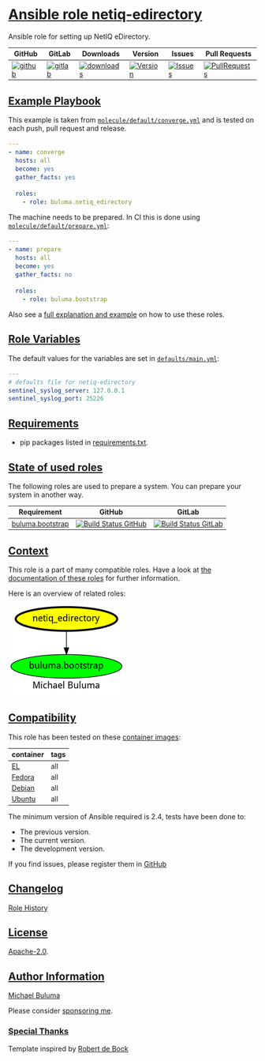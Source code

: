 # [Ansible role netiq-edirectory](#netiq-edirectory)

Ansible role for setting up NetIQ eDirectory.

|GitHub|GitLab|Downloads|Version|Issues|Pull Requests|
|------|------|-------|-------|------|-------------|
|[![github](https://github.com/buluma/ansible-role-netiq-edirectory/actions/workflows/molecule.yml/badge.svg)](https://github.com/buluma/ansible-role-netiq-edirectory/actions/workflows/molecule.yml)|[![gitlab](https://gitlab.com/shadowwalker/ansible-role-netiq-edirectory/badges/master/pipeline.svg)](https://gitlab.com/shadowwalker/ansible-role-netiq-edirectory)|[![downloads](https://img.shields.io/ansible/role/d/)](https://galaxy.ansible.com/buluma/netiq-edirectory)|[![Version](https://img.shields.io/github/release/buluma/ansible-role-netiq-edirectory.svg)](https://github.com/buluma/ansible-role-netiq-edirectory/releases/)|[![Issues](https://img.shields.io/github/issues/buluma/ansible-role-netiq-edirectory.svg)](https://github.com/buluma/ansible-role-netiq-edirectory/issues/)|[![PullRequests](https://img.shields.io/github/issues-pr-closed-raw/buluma/ansible-role-netiq-edirectory.svg)](https://github.com/buluma/ansible-role-netiq-edirectory/pulls/)|

## [Example Playbook](#example-playbook)

This example is taken from [`molecule/default/converge.yml`](https://github.com/buluma/ansible-role-netiq-edirectory/blob/master/molecule/default/converge.yml) and is tested on each push, pull request and release.

```yaml
---
- name: converge
  hosts: all
  become: yes
  gather_facts: yes

  roles:
    - role: buluma.netiq_edirectory
```

The machine needs to be prepared. In CI this is done using [`molecule/default/prepare.yml`](https://github.com/buluma/ansible-role-netiq-edirectory/blob/master/molecule/default/prepare.yml):

```yaml
---
- name: prepare
  hosts: all
  become: yes
  gather_facts: no

  roles:
    - role: buluma.bootstrap
```

Also see a [full explanation and example](https://buluma.github.io/how-to-use-these-roles.html) on how to use these roles.

## [Role Variables](#role-variables)

The default values for the variables are set in [`defaults/main.yml`](https://github.com/buluma/ansible-role-netiq-edirectory/blob/master/defaults/main.yml):

```yaml
---
# defaults file for netiq-edirectory
sentinel_syslog_server: 127.0.0.1
sentinel_syslog_port: 25226
```

## [Requirements](#requirements)

- pip packages listed in [requirements.txt](https://github.com/buluma/ansible-role-netiq-edirectory/blob/master/requirements.txt).

## [State of used roles](#state-of-used-roles)

The following roles are used to prepare a system. You can prepare your system in another way.

| Requirement | GitHub | GitLab |
|-------------|--------|--------|
|[buluma.bootstrap](https://galaxy.ansible.com/buluma/bootstrap)|[![Build Status GitHub](https://github.com/buluma/ansible-role-bootstrap/workflows/Ansible%20Molecule/badge.svg)](https://github.com/buluma/ansible-role-bootstrap/actions)|[![Build Status GitLab](https://gitlab.com/shadowwalker/ansible-role-bootstrap/badges/master/pipeline.svg)](https://gitlab.com/shadowwalker/ansible-role-bootstrap)|

## [Context](#context)

This role is a part of many compatible roles. Have a look at [the documentation of these roles](https://buluma.github.io/) for further information.

Here is an overview of related roles:

![dependencies](https://raw.githubusercontent.com/buluma/ansible-role-netiq-edirectory/png/requirements.png "Dependencies")

## [Compatibility](#compatibility)

This role has been tested on these [container images](https://hub.docker.com/u/buluma):

|container|tags|
|---------|----|
|[EL](https://hub.docker.com/repository/docker/buluma/enterpriselinux/general)|all|
|[Fedora](https://hub.docker.com/repository/docker/buluma/fedora/general)|all|
|[Debian](https://hub.docker.com/repository/docker/buluma/debian/general)|all|
|[Ubuntu](https://hub.docker.com/repository/docker/buluma/ubuntu/general)|all|

The minimum version of Ansible required is 2.4, tests have been done to:

- The previous version.
- The current version.
- The development version.

If you find issues, please register them in [GitHub](https://github.com/buluma/ansible-role-netiq-edirectory/issues)

## [Changelog](#changelog)

[Role History](https://github.com/buluma/ansible-role-netiq-edirectory/blob/master/CHANGELOG.md)

## [License](#license)

[Apache-2.0](https://github.com/buluma/ansible-role-netiq-edirectory/blob/master/LICENSE).

## [Author Information](#author-information)

[Michael Buluma](https://buluma.github.io/)

Please consider [sponsoring me](https://github.com/sponsors/buluma).

### [Special Thanks](#special-thanks)

Template inspired by [Robert de Bock](https://github.com/robertdebock)
